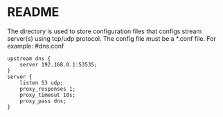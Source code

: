 README
===============

The directory is used to store configuration files that configs stream server(s) using tcp/udp protocol.
The config file must be a *.conf file. For example:
#dns.conf
~~~
upstream dns {
	server 192.168.0.1:53535;
}
server {
	listen 53 udp;
	proxy_responses 1;
	proxy_timeout 10s;
	proxy_pass dns;
}
~~~